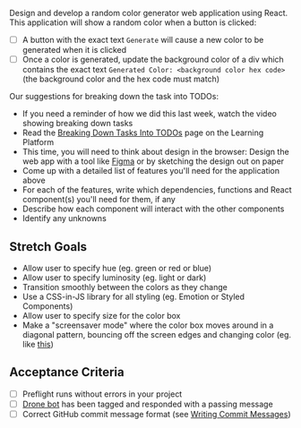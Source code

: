 Design and develop a random color generator web application using React. This application will show a random color when a button is clicked:

- [ ] A button with the exact text `Generate` will cause a new color to be generated when it is clicked
- [ ] Once a color is generated, update the background color of a div which contains the exact text `Generated Color: <background color hex code>` (the background color and the hex code must match)

Our suggestions for breaking down the task into TODOs:

- If you need a reminder of how we did this last week, watch the video showing breaking down tasks
- Read the [Breaking Down Tasks Into TODOs](https://learn.upleveled.io/pern-extensive-immersive/modules/tasks/#breaking-down-tasks-into-todos) page on the Learning Platform
- This time, you will need to think about design in the browser: Design the web app with a tool like [Figma](https://www.figma.com/) or by sketching the design out on paper
- Come up with a detailed list of features you'll need for the application above
- For each of the features, write which dependencies, functions and React component(s) you'll need for them, if any
- Describe how each component will interact with the other components
- Identify any unknowns

## Stretch Goals

- Allow user to specify hue (eg. green or red or blue)
- Allow user to specify luminosity (eg. light or dark)
- Transition smoothly between the colors as they change
- Use a CSS-in-JS library for all styling (eg. Emotion or Styled Components)
- Allow user to specify size for the color box
- Make a "screensaver mode" where the color box moves around in a diagonal pattern, bouncing off the screen edges and changing color (eg. like [this](https://user-images.githubusercontent.com/1935696/93082456-42d27100-f691-11ea-872a-7cb7c0df6b9a.gif))

## Acceptance Criteria

- [ ] Preflight runs without errors in your project
- [ ] [Drone bot](https://learn.upleveled.io/pern-extensive-immersive/modules/cheatsheet-tasks/#upleveled-drone) has been tagged and responded with a passing message
- [ ] Correct GitHub commit message format (see [Writing Commit Messages](https://learn.upleveled.io/pern-extensive-immersive/modules/cheatsheet-git-github/#writing-commit-messages))

